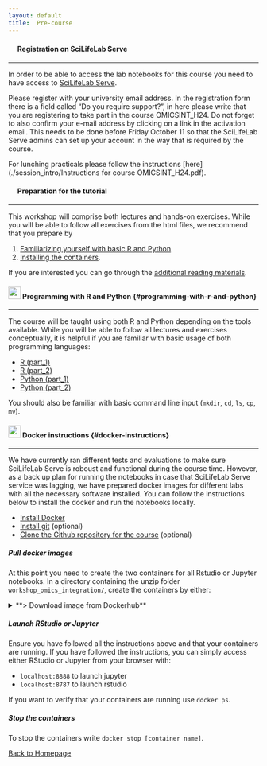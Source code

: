 ```yaml
---
layout: default
title:  Pre-course
---
```


#### <img border="0" src="https://www.svgrepo.com/show/529862/server-path.svg" width="15" height="15"> Registration on SciLifeLab Serve
***

In order to be able to access the lab notebooks for this course you need to have access to [SciLifeLab Serve](https://serve.scilifelab.se). 

Please register with your university email address. In the registration form there is a field called “Do you require support?”, in here please write that you are registering to take part in the course OMICSINT_H24. Do not forget to also confirm your e-mail address by clicking on a link in the activation email. This needs to be done before Friday October 11 so that the SciLifeLab Serve admins can set up your account in the way that is required by the course.

For lunching practicals please follow the instructions [here](./session_intro/Instructions for course OMICSINT_H24.pdf).

#### <img border="0" src="https://www.svgrepo.com/show/26916/book.svg" width="15" height="15"> Preparation for the tutorial
***

This workshop will comprise both lectures and hands-on exercises. While you will be able to follow all exercises from the html files, we recommend that you prepare by 

1. [Familiarizing yourself with basic R and Python](#programming-with-r-and-python)
2. [Installing the containers](#docker-instructions).

If you are interested you can go through the [additional reading materials][5].

#### <img border="0" src="https://www.svgrepo.com/show/7421/computer.svg" width="25" height="25"> Programming with R and Python {#programming-with-r-and-python}
***

The course will be taught using both R and Python depending on the tools available. While you will be able to follow all lectures and exercises conceptually, it is helpful if you are familiar with basic usage of both programming languages:

- [R (part_1)](https://swcarpentry.github.io/r-novice-inflammation/)
- [R (part_2)](http://swcarpentry.github.io/r-novice-gapminder/)
- [Python (part_1)](https://swcarpentry.github.io/python-novice-inflammation/)
- [Python (part_2)](http://swcarpentry.github.io/python-novice-gapminder/)

You should also be familiar with basic command line input (`mkdir`, `cd`, `ls`, `cp`, `mv`).

#### <img border="0" src="https://www.svgrepo.com/show/303231/docker-logo.svg" width="25" height="25"> Docker instructions {#docker-instructions}
***

We have currently ran different tests and evaluations to make sure SciLifeLab Serve is roboust and functional during the course time. However, as a back up plan for running the notebooks in case that SciLifeLab Serve service was lagging, we have prepared docker images for different labs with all the necessary software installed. You can follow the instructions below to install the docker and run the notebooks locally.

- [Install Docker](https://docs.docker.com/get-docker/)
- [Install git](https://git-scm.com/book/en/v2/Getting-Started-Installing-Git) (optional)
- [Clone the Github repository for the course](https://github.com/NBISweden/workshop_omics_integration/tree/OMICSINT_H24) (optional)

##### Pull docker images

At this point you need to create the two containers for all Rstudio or Jupyter notebooks. In a directory containing the unzip folder `workshop_omics_integration/`, create the containers by either:

<details>
  <summary markdown="span">**> Download image from Dockerhub** </summary>

  Select the approprtiate lab from [dockerhub repo](https://hub.docker.com/repository/docker/rasoolsnbis/omicsint_h24/tags), pull and run the images.

  ```
  ########### For example for GSA and UMAP labs ###########
  # cd to your desired directory
  
  docker pull rasoolsnbis/omicsint_h24:session_gsa_amd_v.h24.a1ae0fc

  docker pull rasoolsnbis/omicsint_h24:session_ml_umap_data_integration_amd_v.h24.6d635ce

  # for Jupyter lab use the following command
  docker run --rm --platform=linux/amd64 -d -p 8888:8888/tcp rasoolsnbis/omicsint_h24:session_ml_umap_data_integration_amd_v.h24.6d635ce

  # for Rstudio lab use the following command
  docker run --rm --platform=linux/amd64 -d -p 8787:8787/tcp rasoolsnbis/omicsint_h24:session_gsa_amd_v.h24.a1ae0fc
  ```
</details>

##### Launch RStudio or Jupyter

Ensure you have followed all the instructions above and that your containers are running. If you have followed the instructions, you can simply access either RStudio or Jupyter from your browser with:
- `localhost:8888` to launch jupyter
- `localhost:8787` to launch rstudio

If you want to verify that your containers are running use `docker ps`.

##### Stop the containers
To stop the containers write `docker stop [container name]`.


[2]: https://datacarpentry.org/genomics-r-intro/
[3]: https://datacarpentry.org/python-ecology-lesson/
[4]: https://nbisweden.github.io/workshop-python/ht19/
[5]: reading_materials.html
[6]: https://nbisweden.github.io/workshop-r/

[Back to Homepage](https://nbisweden.github.io/workshop_omics_integration/)
